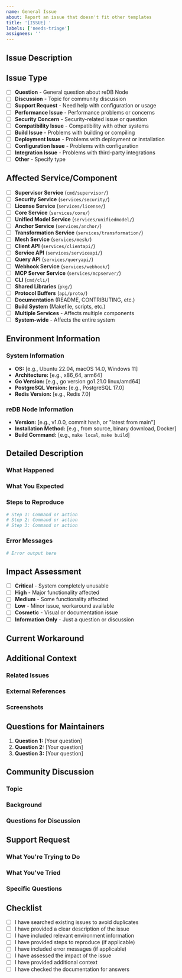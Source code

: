 ```yaml
---
name: General Issue
about: Report an issue that doesn't fit other templates
title: '[ISSUE] '
labels: ['needs-triage']
assignees: ''
---
```


## Issue Description
<!-- A clear and concise description of the issue -->

## Issue Type
<!-- What type of issue is this? -->

- [ ] **Question** - General question about reDB Node
- [ ] **Discussion** - Topic for community discussion
- [ ] **Support Request** - Need help with configuration or usage
- [ ] **Performance Issue** - Performance problems or concerns
- [ ] **Security Concern** - Security-related issue or question
- [ ] **Compatibility Issue** - Compatibility with other systems
- [ ] **Build Issue** - Problems with building or compiling
- [ ] **Deployment Issue** - Problems with deployment or installation
- [ ] **Configuration Issue** - Problems with configuration
- [ ] **Integration Issue** - Problems with third-party integrations
- [ ] **Other** - Specify type

## Affected Service/Component
<!-- Mark the service(s) or component(s) that are affected -->

- [ ] **Supervisor Service** (`cmd/supervisor/`)
- [ ] **Security Service** (`services/security/`)
- [ ] **License Service** (`services/license/`)
- [ ] **Core Service** (`services/core/`)
- [ ] **Unified Model Service** (`services/unifiedmodel/`)
- [ ] **Anchor Service** (`services/anchor/`)
- [ ] **Transformation Service** (`services/transformation/`)
- [ ] **Mesh Service** (`services/mesh/`)
- [ ] **Client API** (`services/clientapi/`)
- [ ] **Service API** (`services/serviceapi/`)
- [ ] **Query API** (`services/queryapi/`)
- [ ] **Webhook Service** (`services/webhook/`)
- [ ] **MCP Server Service** (`services/mcpserver/`)
- [ ] **CLI** (`cmd/cli/`)
- [ ] **Shared Libraries** (`pkg/`)
- [ ] **Protocol Buffers** (`api/proto/`)
- [ ] **Documentation** (README, CONTRIBUTING, etc.)
- [ ] **Build System** (Makefile, scripts, etc.)
- [ ] **Multiple Services** - Affects multiple components
- [ ] **System-wide** - Affects the entire system

## Environment Information
<!-- Provide relevant environment information -->

### System Information
- **OS:** [e.g., Ubuntu 22.04, macOS 14.0, Windows 11]
- **Architecture:** [e.g., x86_64, arm64]
- **Go Version:** [e.g., go version go1.21.0 linux/amd64]
- **PostgreSQL Version:** [e.g., PostgreSQL 17.0]
- **Redis Version:** [e.g., Redis 7.0]

### reDB Node Information
- **Version:** [e.g., v1.0.0, commit hash, or "latest from main"]
- **Installation Method:** [e.g., from source, binary download, Docker]
- **Build Command:** [e.g., `make local`, `make build`]

## Detailed Description
<!-- Provide a detailed description of the issue -->

### What Happened
<!-- Describe what happened -->

### What You Expected
<!-- Describe what you expected to happen -->

### Steps to Reproduce
<!-- If applicable, provide steps to reproduce the issue -->

```bash
# Step 1: Command or action
# Step 2: Command or action
# Step 3: Command or action
```

### Error Messages
<!-- If applicable, paste any error messages -->

```bash
# Error output here
```

## Impact Assessment
<!-- Help us understand the impact of this issue -->

- [ ] **Critical** - System completely unusable
- [ ] **High** - Major functionality affected
- [ ] **Medium** - Some functionality affected
- [ ] **Low** - Minor issue, workaround available
- [ ] **Cosmetic** - Visual or documentation issue
- [ ] **Information Only** - Just a question or discussion

## Current Workaround
<!-- If you found a workaround, describe it here -->

## Additional Context
<!-- Add any other context about the issue here -->

### Related Issues
<!-- Link to any related issues or discussions -->

### External References
<!-- Links to relevant documentation, standards, or similar issues -->

### Screenshots
<!-- If applicable, add screenshots to help explain the issue -->

## Questions for Maintainers
<!-- If this is a question, list specific questions you have -->

1. **Question 1:** [Your question]
2. **Question 2:** [Your question]
3. **Question 3:** [Your question]

## Community Discussion
<!-- If this is a discussion topic, provide context for the discussion -->

### Topic
<!-- What should the community discuss? -->

### Background
<!-- Provide background information for the discussion -->

### Questions for Discussion
<!-- What specific questions should be discussed? -->

## Support Request
<!-- If this is a support request, provide details -->

### What You're Trying to Do
<!-- Describe what you're trying to accomplish -->

### What You've Tried
<!-- Describe what you've already tried -->

### Specific Questions
<!-- What specific help do you need? -->

## Checklist
<!-- Before submitting, please ensure you've completed these steps -->

- [ ] I have searched existing issues to avoid duplicates
- [ ] I have provided a clear description of the issue
- [ ] I have included relevant environment information
- [ ] I have provided steps to reproduce (if applicable)
- [ ] I have included error messages (if applicable)
- [ ] I have assessed the impact of the issue
- [ ] I have provided additional context
- [ ] I have checked the documentation for answers 